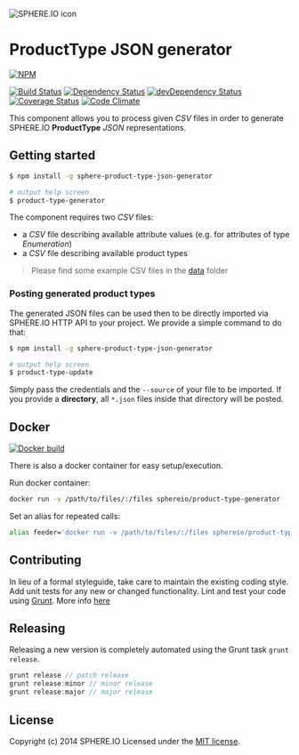 ![SPHERE.IO icon](https://admin.sphere.io/assets/images/sphere_logo_rgb_long.png)

# ProductType JSON generator

[![NPM](https://nodei.co/npm/sphere-product-type-json-generator.png?downloads=true)](https://www.npmjs.org/package/sphere-product-type-json-generator)

[![Build Status](https://travis-ci.org/sphereio/sphere-product-type-json-generator.png?branch=master)](https://travis-ci.org/sphereio/sphere-product-type-json-generator) [![Dependency Status](https://david-dm.org/sphereio/sphere-product-type-json-generator.png?theme=shields.io)](https://david-dm.org/sphereio/sphere-product-type-json-generator) [![devDependency Status](https://david-dm.org/sphereio/sphere-product-type-json-generator/dev-status.png?theme=shields.io)](https://david-dm.org/sphereio/sphere-product-type-json-generator#info=devDependencies) [![Coverage Status](https://coveralls.io/repos/sphereio/sphere-product-type-json-generator/badge.png?branch=master)](https://coveralls.io/r/sphereio/sphere-product-type-json-generator?branch=master) [![Code Climate](https://codeclimate.com/github/sphereio/sphere-product-type-json-generator.png)](https://codeclimate.com/github/sphereio/sphere-product-type-json-generator)

This component allows you to process given _CSV_ files in order to generate SPHERE.IO **ProductType** _JSON_ representations.

## Getting started

```bash
$ npm install -g sphere-product-type-json-generator

# output help screen
$ product-type-generator
```

The component requires two _CSV_ files:
* a _CSV_ file describing available attribute values (e.g. for attributes of type _Enumeration_)
* a _CSV_ file describing available product types

> Please find some example CSV files in the [data](data) folder


### Posting generated product types
The generated JSON files can be used then to be directly imported via SPHERE.IO HTTP API to your project.
We provide a simple command to do that:

```bash
$ npm install -g sphere-product-type-json-generator

# output help screen
$ product-type-update
```

Simply pass the credentials and the `--source` of your file to be imported. If you provide a **directory**, all `*.json` files inside that directory will be posted.

## Docker

[![Docker build](http://dockeri.co/image/sphereio/graphite-feeder)](https://registry.hub.docker.com/u/sphereio/graphite-feeder/)

There is also a docker container for easy setup/execution.

Run docker container:
```bash
docker run -v /path/to/files/:/files sphereio/product-type-generator
```

Set an alias for repeated calls:
```bash
alias feeder='docker run -v /path/to/files/:/files sphereio/product-type-generator'
```

## Contributing
In lieu of a formal styleguide, take care to maintain the existing coding style. Add unit tests for any new or changed functionality. Lint and test your code using [Grunt](http://gruntjs.com/).
More info [here](CONTRIBUTING.md)

## Releasing
Releasing a new version is completely automated using the Grunt task `grunt release`.

```javascript
grunt release // patch release
grunt release:minor // minor release
grunt release:major // major release
```

## License
Copyright (c) 2014 SPHERE.IO
Licensed under the [MIT license](LICENSE-MIT).

